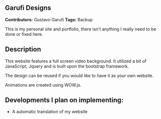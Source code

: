 Garufi Designs
----
**Contributors:** Gustavo Garufi
**Tags:** Backup  

This is my personal site and portfolio, there isn't anything I really need to be done or fixed here.

## Description

This website features a full screen video background. It utilized a bit of JavaScript, Jquery and is built upon the bootstrap framework.

The design can be reused if you would like to have it as your own website.

Animations are created using WOW.js. 

## Developments I plan on implementing:
  - A automatic translation of my website

